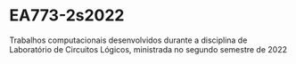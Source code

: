 # EA773-2s2022
Trabalhos computacionais desenvolvidos durante a disciplina de Laboratório de Circuitos Lógicos, ministrada no segundo semestre de 2022
